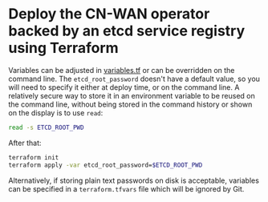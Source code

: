 # Deploy the CN-WAN operator backed by an etcd service registry using Terraform

Variables can be adjusted in [variables.tf](./variables.tf) or can be overridden on the command line. The `etcd_root_password` doesn't have a default value, so you will need to specify it either at deploy time, or on the command line. A relatively secure way to store it in an environment variable to be reused on the command line, without being stored in the command history or shown on the display is to use `read`:

```sh
read -s ETCD_ROOT_PWD
```

After that:

```sh
terraform init
terraform apply -var etcd_root_password=$ETCD_ROOT_PWD
```

Alternatively, if storing plain text passwords on disk is acceptable, variables can be specified in a `terraform.tfvars` file which will be ignored by Git.
